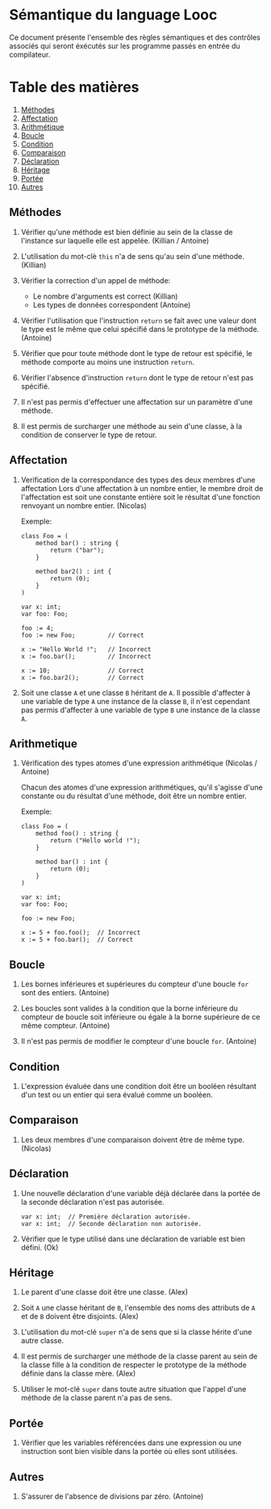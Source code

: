 # Sémantique du language Looc #

Ce document présente l'ensemble des règles sémantiques et des contrôles associés
qui seront éxécutés sur les programme passés en entrée du compilateur.

# Table des matières #

1. [Méthodes](#m-thodes)
2. [Affectation](#affectation)
2. [Arithmétique](#arithm-tique)
2. [Boucle](#boucle)
2. [Condition](#condition)
2. [Comparaison](#comparaison)
2. [Déclaration](#d-claration)
2. [Héritage](#h-ritage)
2. [Portée](#port-e)
2. [Autres](#autres)

## Méthodes ##

1. Vérifier qu'une méthode est bien définie au sein de la classe de l'instance
   sur laquelle elle est appelée. (Killian / Antoine)

2. L'utilisation du mot-clè `this` n'a de sens qu'au sein d'une méthode. (Killian)

3. Vérifier la correction d'un appel de méthode:
    - Le nombre d'arguments est correct (Killian)
    - Les types de données correspondent (Antoine)

4. Vérifier l'utilisation que l'instruction `return` se fait avec une valeur dont
   le type est le même que celui spécifié dans le prototype de la méthode. (Antoine)

5. Vérifier que pour toute méthode dont le type de retour est spécifié,
   le méthode comporte au moins une instruction `return`.

6. Vérifier l'absence d'instruction `return` dont le type de retour
   n'est pas spécifié.

7. Il n'est pas permis d'effectuer une affectation sur un paramètre d'une méthode.

8. Il est permis de surcharger une méthode au sein d'une classe, à la
   condition de conserver le type de retour.

## Affectation ##

1. Verification de la correspondance des types des deux membres d'une affectation
    Lors d'une affectation à un nombre entier, le membre droit de l'affectation
    est soit une constante entière soit le résultat d'une fonction renvoyant
    un nombre entier. (Nicolas)

    Exemple:
    ```
    class Foo = (
        method bar() : string {
            return ("bar");
        }

        method bar2() : int {
            return (0);
        }
    )

    var x: int;
    var foo: Foo;

    foo := 4;
    foo := new Foo;         // Correct

    x := "Hello World !";   // Incorrect
    x := foo.bar();         // Incorrect

    x := 10;                // Correct
    x := foo.bar2();        // Correct
    ```

2. Soit une classe `A` et une classe `B` héritant de `A`. Il possible
   d'affecter à une variable de type `A` une instance de la classe `B`, il n'est
   cependant pas permis d'affecter à une variable de type `B` une instance de la
   classe `A`.

## Arithmetique ##

1. Vérification des types atomes d'une expression arithmétique (Nicolas / Antoine)

   Chacun des atomes d'une expression arithmétiques, qu'il s'agisse d'une
   constante ou du résultat d'une méthode, doit être un nombre entier.

   Exemple:
   ```
   class Foo = (
       method foo() : string {
           return ("Hello world !");
       }

       method bar() : int {
           return (0);
       }
   )

   var x: int;
   var foo: Foo;

   foo := new Foo;

   x := 5 + foo.foo();  // Incorrect
   x := 5 + foo.bar();  // Correct
   ```

## Boucle ##

1. Les bornes inférieures et supérieures du compteur d'une boucle `for`
   sont des entiers. (Antoine)

2. Les boucles sont valides à la condition que la borne inférieure du compteur
   de boucle soit inférieure ou égale à la borne supérieure de ce même compteur. (Antoine)

3. Il n'est pas permis de modifier le compteur d'une boucle `for`. (Antoine)

## Condition ##

1. L'expression évaluée dans une condition doit être un booléen résultant
   d'un test ou un entier qui sera évalué comme un booléen.

## Comparaison ##

1. Les deux membres d'une comparaison doivent être de même type. (Nicolas)

## Déclaration ##

1. Une nouvelle déclaration d'une variable déjà déclarée dans la portée de la
   seconde déclaration n'est pas autorisée.

   ```
   var x: int;  // Première déclaration autorisée.
   var x: int;  // Seconde déclaration non autorisée.
   ```

2. Vérifier que le type utilisé dans une déclaration de variable est bien défini. (Ok)

## Héritage ##

1. Le parent d'une classe doit être une classe. (Alex)

2. Soit `A` une classe héritant de `B`, l'ensemble des noms des attributs de `A`
   et de `B` doivent être disjoints. (Alex)

3. L'utilisation du mot-clé `super` n'a de sens que si la classe hérite
   d'une autre classe.

4. Il est permis de surcharger une méthode de la classe parent au sein
   de la classe fille à la condition de respecter le prototype de la méthode
   définie dans la classe mère. (Alex)

5. Utiliser le mot-clé `super` dans toute autre situation que l'appel
   d'une méthode de la classe parent n'a pas de sens.

## Portée ##

1. Vérifier que les variables référencées dans une expression ou une instruction
   sont bien visible dans la portée où elles sont utilisées.

## Autres ##

1. S'assurer de l'absence de divisions par zéro. (Antoine)
